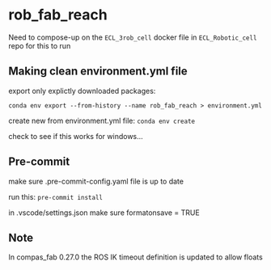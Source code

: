 # rob_fab_reach

Need to compose-up on the `ECL_3rob_cell` docker file in `ECL_Robotic_cell` repo for this to run

## Making clean environment.yml file

export only explictly downloaded packages:

`conda env export --from-history --name rob_fab_reach > environment.yml`

create new from environment.yml file:
`conda env create`

check to see if this works for windows...

## Pre-commit

make sure .pre-commit-config.yaml file is up to date

run this: `pre-commit install`

in .vscode/settings.json make sure formatonsave = TRUE

## Note

In compas_fab 0.27.0 the ROS IK timeout definition is updated to allow floats


